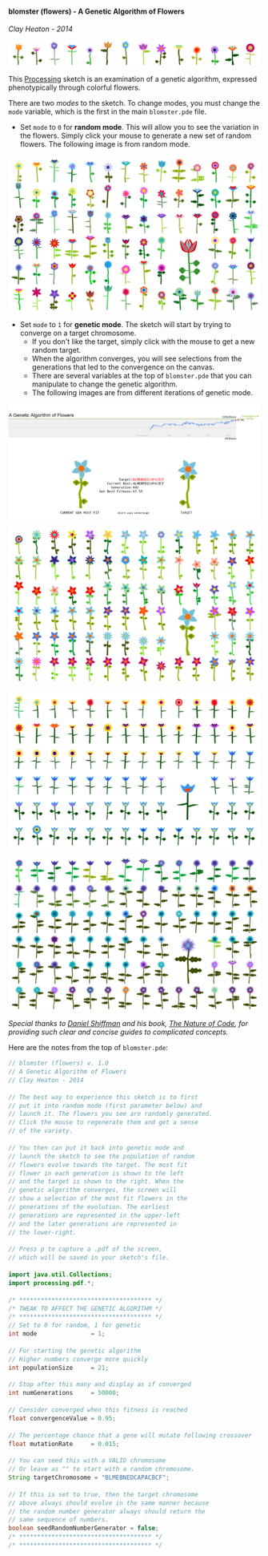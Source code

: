 #### blomster (flowers) - A Genetic Algorithm of Flowers

*Clay Heaton - 2014*

![pic](pics/banner.png)

This [Processing](http://www.processing.org) sketch is an examination of a genetic algorithm, expressed phenotypically through colorful flowers. 

There are two *modes* to the sketch. To change modes, you must change the `mode` variable, which is the first in the main `blomster.pde` file.
* Set `mode` to `0` for **random mode**. This will allow you to see the variation in the flowers. Simply click your mouse to generate a new set of random flowers. The following image is from random mode.

![random](pics/random.png)

* Set `mode` to `1` for **genetic mode**. The sketch will start by trying to converge on a target chromosome. 
  * If you don't like the target, simply click with the mouse to get a new random target. 
  * When the algorithm converges, you will see selections from the generations that led to the convergence on the canvas.
  * There are several variables at the top of `blomster.pde` that you can manipulate to change the genetic algorithm. 
  * The following images are from different iterations of genetic mode.

![pic](pics/converging.png)

![pic](pics/gen1.png)

![pic](pics/gen3.png)

![pic](pics/gen2.png)

*Special thanks to [Daniel Shiffman](http://shiffman.net/) and his book, [The Nature of Code](http://natureofcode.com/), for providing such clear and concise guides to complicated concepts.*

Here are the notes from the top of `blomster.pde`:

```java
// blomster (flowers) v. 1.0
// A Genetic Algorithm of Flowers
// Clay Heaton - 2014

// The best way to experience this sketch is to first
// put it into random mode (first parameter below) and 
// launch it. The flowers you see are randomly generated.
// Click the mouse to regenerate them and get a sense
// of the variety.

// You then can put it back into genetic mode and 
// launch the sketch to see the population of random
// flowers evolve towards the target. The most fit
// flower in each generation is shown to the left 
// and the target is shown to the right. When the
// genetic algorithm converges, the screen will 
// show a selection of the most fit flowers in the
// generations of the evolution. The earliest 
// generations are represented in the upper-left
// and the later generations are represented in 
// the lower-right.

// Press p to capture a .pdf of the screen,
// which will be saved in your sketch's file.

import java.util.Collections;
import processing.pdf.*;

/* ************************************* */
/* TWEAK TO AFFECT THE GENETIC ALGORITHM */
/* ************************************* */
// Set to 0 for random, 1 for genetic
int mode               = 1;

// For starting the genetic algorithm
// Higher numbers converge more quickly
int populationSize     = 21;   

// Stop after this many and display as if converged
int numGenerations     = 50000;

// Consider converged when this fitness is reached
float convergenceValue = 0.95;

// The percentage chance that a gene will mutate following crossover
float mutationRate     = 0.015;

// You can seed this with a VALID chromosome
// Or leave as "" to start with a random chromosome.
String targetChromosome = "BLMEBNEDCAPACBCF";

// If this is set to true, then the target chromosome
// above always should evolve in the same manner because
// the random number generator always should return the
// same sequence of numbers. 
boolean seedRandomNumberGenerator = false;
/* ************************************* */
/* ************************************* */
```